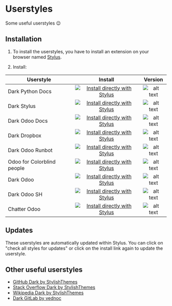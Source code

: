 # Userstyles

Some useful userstyles :wink:

## Installation

1. To install the userstyles, you have to install an extension on your browser named [Stylus](https://chrome.google.com/webstore/detail/stylus-beta/apmmpaebfobifelkijhaljbmpcgbjbdo?utm_source=chrome-ntp-icon).

2. Install:

| Userstyle                      | Install            | Version                                                                            |
|--------------------------------|:------------------:|:----------------------------------------------------------------------------------:|
| Dark Python Docs               | [![Install directly with Stylus](https://img.shields.io/badge/Install%20directly%20with-Stylus-00adad.svg)][dpd-raw] | ![alt text](https://img.shields.io/badge/Version-1.0.5-C4246A.svg "Version 1.0.5") |
| Dark Stylus                    | [![Install directly with Stylus](https://img.shields.io/badge/Install%20directly%20with-Stylus-00adad.svg)][dst-raw] | ![alt text](https://img.shields.io/badge/Version-1.0.3-C4246A.svg "Version 1.0.3") |
| Dark Odoo Docs                 | [![Install directly with Stylus](https://img.shields.io/badge/Install%20directly%20with-Stylus-00adad.svg)][dod-raw] | ![alt text](https://img.shields.io/badge/Version-2.0.5-C4246A.svg "Version 2.0.5") |
| Dark Dropbox                   | [![Install directly with Stylus](https://img.shields.io/badge/Install%20directly%20with-Stylus-00adad.svg)][ddp-raw] | ![alt text](https://img.shields.io/badge/Version-1.0.0-C4246A.svg "Version 1.0.0") |
| Dark Odoo Runbot               | [![Install directly with Stylus](https://img.shields.io/badge/Install%20directly%20with-Stylus-00adad.svg)][dor-raw] | ![alt text](https://img.shields.io/badge/Version-2.0.0-C4246A.svg "Version 2.0.0") |
| Odoo for Colorblind people     | [![Install directly with Stylus](https://img.shields.io/badge/Install%20directly%20with-Stylus-00adad.svg)][ocl-raw] | ![alt text](https://img.shields.io/badge/Version-1.0.4-C4246A.svg "Version 1.0.4") |
| Dark Odoo                      | [![Install directly with Stylus](https://img.shields.io/badge/Install%20directly%20with-Stylus-00adad.svg)][doo-raw] | ![alt text](https://img.shields.io/badge/Version-1.0.1-C4246A.svg "Version 1.0.1") |
| Dark Odoo SH                   | [![Install directly with Stylus](https://img.shields.io/badge/Install%20directly%20with-Stylus-00adad.svg)][dsh-raw] | ![alt text](https://img.shields.io/badge/Version-1.1.0-C4246A.svg "Version 1.1.0") |
| Chatter Odoo                   | [![Install directly with Stylus](https://img.shields.io/badge/Install%20directly%20with-Stylus-00adad.svg)][cho-raw] | ![alt text](https://img.shields.io/badge/Version-1.0.3-C4246A.svg "Version 1.0.3") |

[dpd-raw]: https://github.com/Maurin3/Userstyles/raw/master/dark-python-docs.user.css
[dst-raw]: https://github.com/Maurin3/Userstyles/raw/master/dark-stylus.user.css
[dod-raw]: https://github.com/Maurin3/Userstyles/raw/master/dark-odoo-docs.user.css
[ddp-raw]: https://github.com/Maurin3/Userstyles/raw/master/dark-dropbox.user.css
[dor-raw]: https://github.com/Maurin3/Userstyles/raw/master/dark-odoo-runbot.user.css
[ocl-raw]: https://github.com/Maurin3/Userstyles/raw/master/odoo-colorblind.user.css
[doo-raw]: https://github.com/Maurin3/Userstyles/raw/master/dark-odoo.user.css
[dsh-raw]: https://github.com/Maurin3/Userstyles/raw/master/dark-odoo-sh.user.css
[cho-raw]: https://github.com/Maurin3/Userstyles/raw/master/chatter-odoo.user.css

## Updates

These userstyles are automatically updated within Stylus. You can click on "check all styles for updates" or click on the install link again to update the userstyle.

## Other useful userstyles

* [GitHub Dark by StylishThemes](https://github.com/StylishThemes/GitHub-Dark)
* [Stack Overflow Dark by StylishThemes](https://github.com/StylishThemes/StackOverflow-Dark)
* [Wikipedia Dark by StylishThemes](https://github.com/StylishThemes/Wikipedia-Dark)
* [Dark GitLab by vednoc](https://gitlab.com/vednoc/dark-gitlab)
